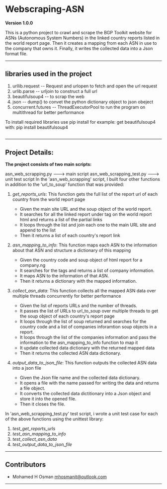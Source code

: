# Webscraping-ASN

**Version 1.0.0**

This is a python project to crawl and scrape the BGP Toolkit website for ASNs (Autonomous System Numbers) in the linked country reports listed in the world report page. Then it creates a mapping from each ASN in use to the company that owns it. Finally, it writes the collected data into a Json format file. 

---

## libraries used in the project

1. urllib.request -- Request and urlopen to fetch and open the url request
2. urlib.parse -- urljoin to construct a full url
3. beautifulsoup4 -- to scrap the web
4. json -- dump() to convet the python dictionary object to json obeject
5. concurrent.futures -- ThreadExecutorPool to run the program on multithread for better performance

To install required libraries use pip install
for example: get beautifulsoup4 with: pip install beautifulsoup4

## 

---

## Project Details:

**The project consists of two main scripts:**

asn_web_scrapping.py ---> main script
asn_web_scrapping_test.py ---> unit test script
In the 'asn_web_scrapping' script, I built four other functions in addition to the 'url_to_soup' function that was provided:

 1. *get_reports_urls*:  This function gets the full list of the report url of each country from the world report page
    - Given the main site URL and the soup object of the world report. 
    - It searches for all the linked report under <tbody> tag on the world report html and returns a list of the partial links
    - It loops through the list and join each one to the main URL site and append to the list
    - Then it returns a list of each country's report link

2. *asn_mapping_to_info*: This function maps each ASN to the information about that ASN and structure a dictionary of this mapping
   - Given the country code and soup object of html report for a company.ng
   - It searches for the <td> tags and returns a list of company information.
   - It maps ASN to the information of that ASN.
   - Then it returns a dictionary with the mapped information.

3. *collect_asn_data*: This function collects all the mapped ASN data over multiple threads concurrently for better performance
   - Given the list of reports URLs and the number of threads.
   - It passes the list of URLs to url_to_soup over multiple threads to get the soup object of each country's report page
   - It loops through the list of soup returned and searches for the country code and a list of companies inforamtion soup objects in a report.
   - It loops through the list of the companies information and pass the information to the asn_mapping_to_info function to map it
   - It update collected data dictionary with the returned mapped data 
   - Then it returns the collected ASN data dictionary. 

4. *output_data_to_json_file*: This function outputs the collected ASN data into a json file
   - Given the Json file name and the collected data dictionary.
   - It opens a file with the name passed for writing the data and returns a file object.
   - It converts the collected data dictitionary into a Json object and store it into the opened file.
   - Then it closes the file.
 
In 'asn_web_scrapping_test.py' test script, i wrote a unit test case for each of the above functions using the unittest library:
1. *test_get_reports_urls*
2. *test_asn_mapping_to_info*
3. *test_collect_asn_data*
4. *test_output_data_to_json_file*
---
## Contributors

- Mohamed H Osman <mhosmanit@outlook.com>

---
